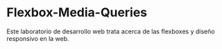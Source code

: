 <h1>Flexbox-Media-Queries</h1>
<p>Este laboratorio de desarrollo web trata acerca de las flexboxes y diseño responsivo en la web.</p>
